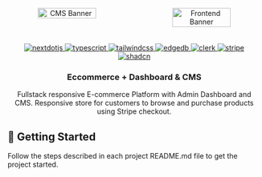 <div align="center">
  <br />
    <a href="https://github.com/Xhoni96/e-commerce-Next.js/tree/main/e-commerce-admin" target="_blank" style="display:flex;gap:2rem;">
      <img src="https://res.cloudinary.com/drvanrh8x/image/upload/v1721086505/assets/Dashboard_iy7acq.png" alt="CMS Banner" width=49%>
        <img src="https://res.cloudinary.com/drvanrh8x/image/upload/v1721086506/assets/FE-Store_fmshid.png" alt="Frontend Banner" width=49%>
    </a>
  <br />

  <div style="margin-top:1rem">
    <a href="https://nextjs.org/" target="_blank">
         <img src="https://img.shields.io/badge/-Next_JS-black?style=for-the-badge&logoColor=white&logo=nextdotjs&color=000000" alt="nextdotjs" />
    </a>
     <a href="https://www.typescriptlang.org/" target="_blank">
       <img src="https://img.shields.io/badge/-TypeScript-black?style=for-the-badge&logoColor=white&logo=typescript&color=3178C6" alt="typescript" />
    </a>
     <a href="https://tailwindcss.com/" target="_blank">
     <img src="https://img.shields.io/badge/-Tailwind_CSS-black?style=for-the-badge&logoColor=white&logo=tailwindcss&color=06B6D4" alt="tailwindcss" />
    </a>
     <a href="https://www.edgedb.com/" target="_blank">
      <img src="https://img.shields.io/badge/EdgeDB-38ef7d?style=for-the-badge&color=38ef7d" alt="edgedb" />
    </a>
     <a href="https://clerk.com/" target="_blank">
      <img src="https://img.shields.io/badge/Clerk-black?style=for-the-badge&color=black&logo=clerk&logoColor=white" alt="clerk" />
    </a>
    <a href="https://stripe.com/" target="_blank">
      <img src="https://img.shields.io/badge/Stripe-635bff?style=for-the-badge&color=635bff&logo=stripe&logoColor=white" alt="stripe" />
    </a>
      <a href="https://ui.shadcn.com/" target="_blank">
      <img src="https://img.shields.io/badge/shadcn/ui-black?style=for-the-badge&color=black&logo=shadcn/ui&logoColor=white" alt="shadcn" />
    </a>
    </div >

  <h3 align="center">Eccommerce + Dashboard & CMS</h3>

   <div align="center">
     Fullstack responsive E-commerce Platform with Admin Dashboard and CMS. Responsive store for customers to browse and purchase products using Stripe checkout.
    </div> 
    </div>

## <a>🤸 Getting Started</a>

Follow the steps described in each project README.md file to get the project started.
